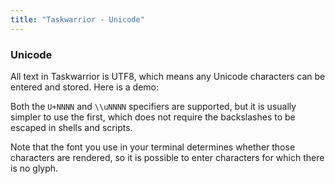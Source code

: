 ```yaml
---
title: "Taskwarrior - Unicode"
---
```


### Unicode

All text in Taskwarrior is UTF8, which means any Unicode characters can be
entered and stored. Here is a demo:

Both the `U+NNNN` and `\\uNNNN` specifiers are supported, but it is usually
simpler to use the first, which does not require the backslashes to be escaped
in shells and scripts.

Note that the font you use in your terminal determines whether those characters
are rendered, so it is possible to enter characters for which there is no glyph.
